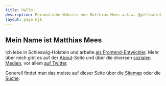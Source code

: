 ```yaml
---
title: Hallo!
description: Persönliche Website von Matthias Mees a.k.a. @yellowled
layout: page.njk
---
```


## Mein Name ist Matthias Mees

Ich lebe in Schleswig-Holstein und arbeite [als Frontend-Entwickler](https://gebruederheitz.de). Mehr über mich gibt es auf der [About](/about/)-Seite und über die diversen [sozialen Medien](/follow/), vor allem [auf Twitter](https://twitter.com/yellowled).

Generell findet man das meiste auf dieser Seite über die [Sitemap](/sitemap/) oder die [Suche](/search/).
